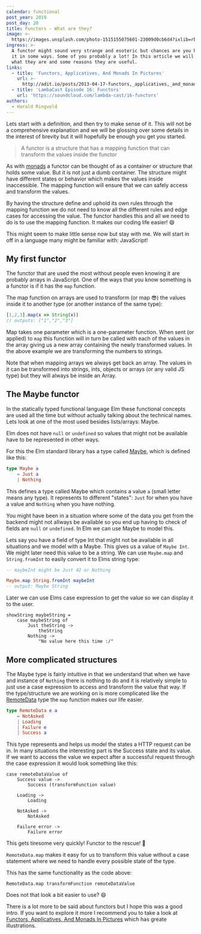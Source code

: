 ```yaml
---
calendar: functional
post_year: 2019
post_day: 20
title: Functors - What are they?
image: >-
  https://images.unsplash.com/photo-1515155075601-23009d0cb6d4?ixlib=rb-1.2.1&auto=format&fit=crop&w=3024&q=80
ingress: >-
  A functor might sound very strange and esoteric but chances are you have used
  it in some ways. Some of you probably a lot! In this article we will look at
  what they are and some reasons they are useful.
links:
  - title: 'Functors, Applicatives, And Monads In Pictures'
    url: >-
      http://adit.io/posts/2013-04-17-functors,_applicatives,_and_monads_in_pictures.html
  - title: 'LambaCast Episode 16: Functors'
    url: 'https://soundcloud.com/lambda-cast/16-functors'
authors:
  - Harald Ringvold
---
```

Lets start with a definition, and then try to make sense of it. This will not be a comprehensive explanation and we will be glossing over some details in the interest of brevity but it will hopefully be enough you get you started.

> A functor is a structure that has a mapping function that can transform the values inside the functor

As with [monads](https://functional.christmas/2019/5) a functor can be thought of as a container or structure that holds some value. But it is not just a dumb container. The structure might have different states or behavior which makes the values inside inaccessible. The mapping function will ensure that we can safely access and transform the values.

By having the structure define and uphold its own rules through the mapping function we do not need to know all the different rules and edge cases for accessing the value. The functor handles this and all we need to do is to use the mapping function. It makes our coding life easier! 😄

This might seem to make little sense now but stay with me. We will start in off in a language many might be familiar with: JavaScript!

## My first functor

The functor that are used the most without people even knowing it are probably arrays in JavaScript. One of the ways that you know something is a functor is if it has the `map` function.

The map function on arrays are used to transform (or map 😎) the values inside 
it to another type (or another instance of the same type):

```javascript
[1,2,3].map(x => String(x))
// outputs: ["1","2","3"]
```

Map takes one parameter which is a one-parameter function. When sent (or applied) to `map` this function will in turn be called with each of the values in the array giving us a new array containing the newly transformed values. In the above example we are transforming the numbers to strings.

Note that when mapping arrays we always get back an array. The values in it can be transformed into strings, ints, objects or arrays (or any valid JS type) but they will always be inside an Array.

## The Maybe functor

In the statically typed functional language Elm these functional concepts are used all the time but without actually talking about the technical names. Lets look at one of the most used besides lists/arrays: Maybe.

Elm does not have `null` or `undefined` so values that might not be available have to be represented in other ways.

For this the Elm standard library has a type called [Maybe](https://package.elm-lang.org/packages/elm/core/latest/Maybe), which is defined like this:

```elm
type Maybe a
    = Just a
    | Nothing
```

This defines a type called Maybe which contains a value `a` (small letter means any type). It represents to different "states": `Just` for when you have a value and `Nothing` when you have nothing. 

You might have been in a situation where some of the data you get from the backend might not allways be available so you end up having to check of fields are `null` or `undefined`. In Elm we can use Maybe to model this.

Lets say you have a field of type Int that might not be available in all situations and we model with a Maybe. This gives us a value of `Maybe Int`. We might later need this value to be a string. We can use `Maybe.map` and `String.fromInt` to easily convert it to Elms string type:

```elm
-- maybeInt might be Just 42 or Nothing

Maybe.map String.fromInt maybeInt
-- output: Maybe String
```
Later we can use Elms case expression to get the value so we can display it to the user.

```
showString maybeString =
    case maybeString of 
        Just theString ->
            theString
        Nothing ->
            "No value here this time :/"
```


## More complicated structures

The Maybe type is fairly intuitive in that we understand that when we have and instance of `Nothing` there is nothing to do and it is relatively simple to just use a case expression to access and transform the value that way. If the type/structure we are working on is more complicated like the [RemoteData](https://package.elm-lang.org/packages/krisajenkins/remotedata/latest/RemoteData#RemoteData) type the `map` function makes our life easier.

```elm
type RemoteData e a
    = NotAsked
    | Loading
    | Failure e
    | Success a
```

This type represents and helps us model the states a HTTP request can be in. In many situations the interesting part is the Success state and its value. 
If we want to access the value we expect after a successful request through the case expression it would look something like this:

```
case remoteDataValue of
    Success value ->
        Success (transformFunction value)

    Loading ->
        Loading

    NotAsked ->
        NotAsked

    Failure error ->
        Failure error
```

This gets tiresome very quickly! Functor to the rescue! 🎉  

`RemoteData.map` makes it easy for us to transform this value without a case statement where we need to handle every possible state of the type.

This has the same functionality as the code above:

```
RemoteData.map transformFunction remoteDataValue
```

Does not that look a bit easier to use? 😄

There is a lot more to be said about functors but I hope this was a good intro. If you want to explore it more I recommend you to take a look at [Functors, Applicatives, And Monads In Pictures](http://adit.io/posts/2013-04-17-functors,_applicatives,_and_monads_in_pictures.html) which has greate illustrations.
